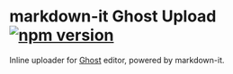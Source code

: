 # markdown-it Ghost Upload [![npm version](http://img.shields.io/npm/v/markdown-it-ghost-upload.svg?style=flat-square)](https://www.npmjs.org/package/markdown-it-ghost-upload)

Inline uploader for [Ghost](https://github.com/TryGhost/Ghost) editor, powered by markdown-it.
